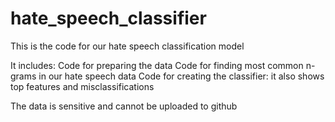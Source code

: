 # hate_speech_classifier
This is the code for our hate speech classification model

It includes:
Code for preparing the data
Code for finding most common n-grams in our hate speech data
Code for creating the classifier: it also shows top features and misclassifications

The data is sensitive and cannot be uploaded to github

